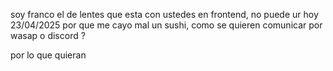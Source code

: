 soy franco el de lentes que esta con ustedes en frontend, no puede ur hoy 23/04/2025 por que me cayo mal un sushi, como se quieren comunicar por wasap o discord ?

por lo que quieran 